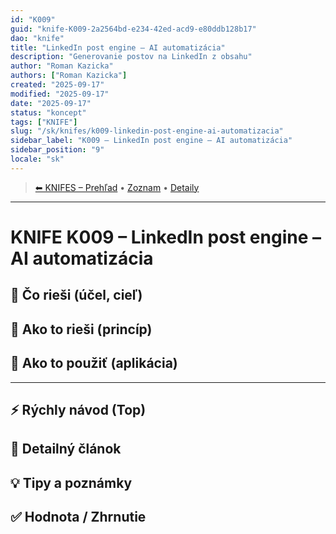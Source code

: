 ```yaml
---
id: "K009"
guid: "knife-K009-2a2564bd-e234-42ed-acd9-e80ddb128b17"
dao: "knife"
title: "LinkedIn post engine – AI automatizácia"
description: "Generovanie postov na LinkedIn z obsahu"
author: "Roman Kazicka"
authors: ["Roman Kazicka"]
created: "2025-09-17"
modified: "2025-09-17"
date: "2025-09-17"
status: "koncept"
tags: ["KNIFE"]
slug: "/sk/knifes/k009-linkedin-post-engine-ai-automatizacia"
sidebar_label: "K009 – LinkedIn post engine – AI automatizácia"
sidebar_position: "9"
locale: "sk"
---
```

<!-- body:start -->

<!-- nav:knifes -->
> [⬅ KNIFES – Prehľad](../KNIFEsOverview.md) • [Zoznam](../KNIFE_Overview_List.md) • [Detaily](../KNIFE_Overview_Details.md)
---
# KNIFE K009 – LinkedIn post engine – AI automatizácia

## 🎯 Čo rieši (účel, cieľ)

## 🧩 Ako to rieši (princíp)

## 🧪 Ako to použiť (aplikácia)

---

## ⚡ Rýchly návod (Top)

## 📜 Detailný článok

## 💡 Tipy a poznámky

## ✅ Hodnota / Zhrnutie

